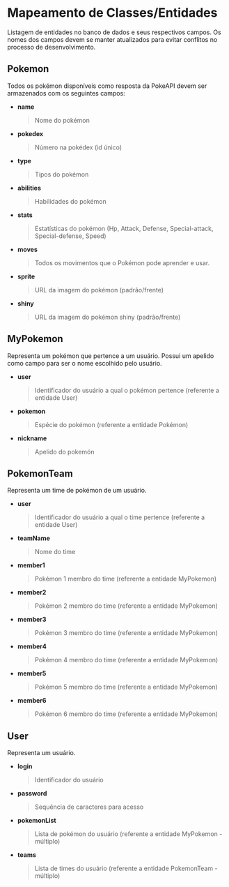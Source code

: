 # **Mapeamento de Classes/Entidades**

Listagem de entidades no banco de dados e seus respectivos campos. Os nomes dos campos devem se manter atualizados para evitar conflitos no processo de desenvolvimento. 


## Pokemon

Todos os pokémon disponíveis como resposta da PokeAPI devem ser armazenados com os seguintes campos: 

- **name**
	> Nome do pokémon
	
- **pokedex**
	> Número na pokédex (id único)

- **type**

	>Tipos do pokémon

 - **abilities**

	>Habilidades do pokémon  

 - **stats**

	>Estatísticas do pokémon (Hp, Attack, Defense, Special-attack, Special-defense, Speed)

 - **moves**

	>Todos os movimentos que o Pokémon pode aprender e usar.

 - **sprite**

	>URL da imagem do pokémon (padrão/frente)

 - **shiny**

	>URL da imagem do pokémon shiny (padrão/frente)

## MyPokemon

Representa um pokémon que pertence a um usuário. Possui um apelido como campo para ser o nome escolhido pelo usuário.

 - **user**

	>Identificador do usuário a qual o pokémon pertence (referente a entidade User)

 - **pokemon**

	>Espécie do pokémon (referente a entidade Pokémon)

 - **nickname**

	>Apelido do pokemón

## PokemonTeam

Representa um time de pokémon de um usuário.

 - **user**

	>Identificador do usuário a qual o time pertence (referente a entidade User)

 - **teamName**

	>Nome do time

 - **member1**

	>Pokémon 1 membro do time (referente a entidade MyPokemon)

 - **member2**

	>Pokémon 2 membro do time (referente a entidade MyPokemon)

 - **member3**

	>Pokémon 3 membro do time (referente a entidade MyPokemon)

 - **member4**

	>Pokémon 4 membro do time (referente a entidade MyPokemon)

 - **member5**

	>Pokémon 5 membro do time (referente a entidade MyPokemon)

 - **member6**

	>Pokémon 6 membro do time (referente a entidade MyPokemon)

## User

Representa um usuário. 

 - **login**

	>Identificador do usuário

 - **password**

	>Sequência de caracteres para acesso

 - **pokemonList**

	>Lista de pokémon do usuário (referente a entidade MyPokemon - múltiplo)

 - **teams**

	>Lista de times do usuário (referente a entidade PokemonTeam - múltiplo)

